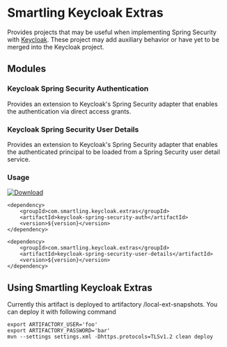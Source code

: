 # Smartling Keycloak Extras

Provides projects that may be useful when implementing Spring Security with [Keycloak].
These project may add auxiliary behavior or have yet to be merged into the Keycloak project.

## Modules

### Keycloak Spring Security Authentication

Provides an extension to Keycloak's Spring Security adapter that enables the authentication
via direct access grants.

### Keycloak Spring Security User Details

Provides an extension to Keycloak's Spring Security adapter that enables the authenticated
principal to be loaded from a Spring Security user detail service.

### Usage

[ ![Download](https://api.bintray.com/packages/smartling/release/keycloak-spring-security-auth/images/download.svg) ](https://bintray.com/smartling/release/keycloak-spring-security-auth/_latestVersion)

```
<dependency>
	<groupId>com.smartling.keycloak.extras</groupId>
	<artifactId>keycloak-spring-security-auth</artifactId>
	<version>${version}</version>
</dependency>

<dependency>
	<groupId>com.smartling.keycloak.extras</groupId>
	<artifactId>keycloak-spring-security-user-details</artifactId>
	<version>${version}</version>
</dependency>

```

## Using Smartling Keycloak Extras

Currently this artifact is deployed to artifactory /local-ext-snapshots.
You can deploy it with following command
```
export ARTIFACTORY_USER='foo'
export ARTIFACTORY_PASSWORD='bar'
mvn --settings settings.xml -Dhttps.protocols=TLSv1.2 clean deploy
```

[keycloak]: http://keycloak.org
